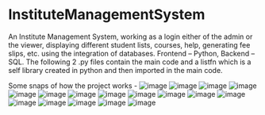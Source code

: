 # InstituteManagementSystem
An Institute Management System, working as a login either of the admin or the viewer, displaying different student lists, courses, help, generating fee slips, etc. using the integration of databases.  Frontend – Python, Backend – SQL.
The following 2 .py files contain the main code and a listfn which is a self library created in python and then imported in the main code. 

Some snaps of how the project works - 
![image](https://user-images.githubusercontent.com/71866596/203976465-2a220e62-44ee-4786-b4df-9623c1baf0e5.png)
![image](https://user-images.githubusercontent.com/71866596/203976486-02fdae48-b38d-45cf-897a-6fd3110651c7.png)
![image](https://user-images.githubusercontent.com/71866596/203976512-df20f891-2152-4bad-a089-616c70c1e342.png)
![image](https://user-images.githubusercontent.com/71866596/203976529-be831d39-14f6-43a4-b69a-e8c5f9b2c189.png)
![image](https://user-images.githubusercontent.com/71866596/203976543-d50a180c-0db1-4e6a-9c47-e7f4a2490ff4.png)
![image](https://user-images.githubusercontent.com/71866596/203976550-4818c10c-ce4a-4f70-bbeb-3dc47de77253.png)
![image](https://user-images.githubusercontent.com/71866596/203976562-87c82377-1a2e-43d7-b622-81e4f22218ba.png)
![image](https://user-images.githubusercontent.com/71866596/203976575-30f64c81-6908-432d-9d0e-040110c414ed.png)
![image](https://user-images.githubusercontent.com/71866596/203976596-710318b7-5147-4ed8-afdc-7d00ef145a21.png)
![image](https://user-images.githubusercontent.com/71866596/203976627-0d0e9d8f-ca4a-4224-8628-8d7af227a1ff.png)
![image](https://user-images.githubusercontent.com/71866596/203976665-53c801e5-2dae-46b3-98f0-217249fbd187.png)
![image](https://user-images.githubusercontent.com/71866596/203976677-08ae3ceb-d272-48c9-86f1-1cb9de25fd2a.png)
![image](https://user-images.githubusercontent.com/71866596/203976694-4e02ed1b-91d8-4622-b0c3-4c331ef029bb.png)
![image](https://user-images.githubusercontent.com/71866596/203976702-8433e36f-2ba0-4526-a704-b737f0388faf.png)
![image](https://user-images.githubusercontent.com/71866596/203976718-4f95a0be-4e97-492d-94c8-a24ae3c1b10c.png)
![image](https://user-images.githubusercontent.com/71866596/203976726-069ea945-9026-4600-9017-4ce4b6d398a8.png)
![image](https://user-images.githubusercontent.com/71866596/203976738-e4968400-2f4e-49ea-b3eb-85e083c7aed6.png)
